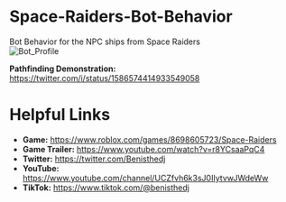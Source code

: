 # Space-Raiders-Bot-Behavior
Bot Behavior for the NPC ships from Space Raiders<br/>
![Bot_Profile](https://github.com/Benja-Pauls/Space-Raiders-Bot-Behavior/assets/73416124/be6e3b57-bcd8-4457-8c85-35cafd23c002)

**Pathfinding Demonstration:** https://twitter.com/i/status/1586574414933549058

# Helpful Links
- **Game:** https://www.roblox.com/games/8698605723/Space-Raiders
- **Game Trailer:** https://www.youtube.com/watch?v=r8YCsaaPqC4
- **Twitter:** https://twitter.com/Benisthedj
- **YouTube:** https://www.youtube.com/channel/UCZfvh6k3sJ0IIytvwJWdeWw
- **TikTok:** https://www.tiktok.com/@benisthedj
